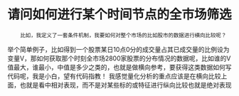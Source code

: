 # 请问如何进行某个时间节点的全市场筛选

		比如，我定义了一套条件机制，我要如何对整个市场的比如股市的数据进行横向比较呢？
举个简单例子，比如得到一个股票某日10点0分的成交量占其已成交量的比例设为变量V，那如何获取那个时刻全市场2800家股票的分布情况的数据呢，比如谁的V值最大，谁最小，中值是多少之类的，也就是做横向参考，要获得这类数据如何写代码呢，我是小白，望有代码指教！
		我感觉量化分析的重点应该是在横向比较上面，也就是看中相对表现，而不是对某些标的或特征进行纵向比较也就是绝对表现